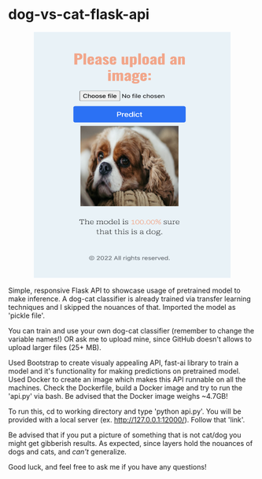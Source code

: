 # dog-vs-cat-flask-api

<p align="center"><img src = 'https://github.com/lobvh/dog-vs-cat-flask-api/blob/main/readme-image/cute-doggie.png?raw=true' width = 400 height = 500></p>


Simple, responsive Flask API to showcase usage of pretrained model to make inference. A dog-cat classifier is already trained via transfer learning techniques and I skipped the nouances of that. Imported the model as 'pickle file'.

You can train and use your own dog-cat classifier (remember to change the variable names!) OR ask me to upload mine, since GitHub doesn't allows to upload larger files (25+ MB). 

Used Bootstrap to create visualy appealing API, fast-ai library to train a model and it's functionality for making predictions on pretrained model. 
Used Docker to create an image which makes this API runnable on all the machines. Check the Dockerfile, build a Docker image and try to run the 'api.py' via bash. 
Be advised that the Docker image weighs ~4.7GB! 

To run this, cd to working directory and type 'python api.py'. You will be provided with a local server (ex. http://127.0.0.1:12000/). Follow that 'link'.

Be advised that if you put a picture of something that is not cat/dog you might get gibberish results. As expected, since layers hold the nouances of dogs and cats, and <i>can't</i> generalize.

Good luck, and feel free to ask me if you have any questions!
